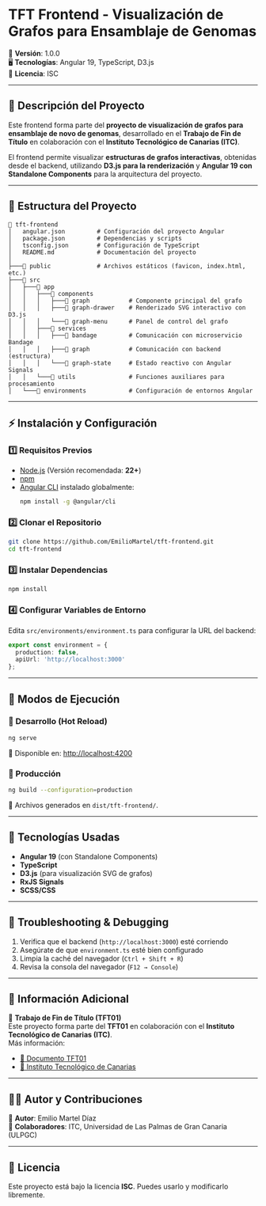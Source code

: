 # **TFT Frontend - Visualización de Grafos para Ensamblaje de Genomas**  

📌 **Versión**: 1.0.0  
🖥 **Tecnologías**: Angular 19, TypeScript, D3.js  
📜 **Licencia**: ISC  

---

## **📌 Descripción del Proyecto**  
Este frontend forma parte del **proyecto de visualización de grafos para ensamblaje de novo de genomas**, desarrollado en el **Trabajo de Fin de Título** en colaboración con el **Instituto Tecnológico de Canarias (ITC)**.  

El frontend permite visualizar **estructuras de grafos interactivas**, obtenidas desde el backend, utilizando **D3.js para la renderización** y **Angular 19 con Standalone Components** para la arquitectura del proyecto.  

---

## **📂 Estructura del Proyecto**  
```
📂 tft-frontend
│   angular.json         # Configuración del proyecto Angular
│   package.json         # Dependencias y scripts
│   tsconfig.json        # Configuración de TypeScript
│   README.md            # Documentación del proyecto
│
├───📂 public             # Archivos estáticos (favicon, index.html, etc.)
├───📂 src
│   ├───📂 app
│   │   ├───📂 components
│   │   │   ├───📂 graph           # Componente principal del grafo
│   │   │   ├───📂 graph-drawer    # Renderizado SVG interactivo con D3.js
│   │   │   └───📂 graph-menu      # Panel de control del grafo
│   │   ├───📂 services
│   │   │   ├───📂 bandage         # Comunicación con microservicio Bandage
│   │   │   ├───📂 graph           # Comunicación con backend (estructura)
│   │   │   └───📂 graph-state     # Estado reactivo con Angular Signals
│   │   └───📂 utils               # Funciones auxiliares para procesamiento
│   └───📂 environments            # Configuración de entornos Angular
```

---

## **⚡ Instalación y Configuración**  

### **1️⃣ Requisitos Previos**  
- [Node.js](https://nodejs.org/) (Versión recomendada: **22+**)  
- [npm](https://www.npmjs.com/)  
- [Angular CLI](https://angular.io/cli) instalado globalmente:  
  ```bash
  npm install -g @angular/cli
  ```

### **2️⃣ Clonar el Repositorio**  
```bash
git clone https://github.com/EmilioMartel/tft-frontend.git
cd tft-frontend
```

### **3️⃣ Instalar Dependencias**  
```bash
npm install
```

### **4️⃣ Configurar Variables de Entorno**  
Edita `src/environments/environment.ts` para configurar la URL del backend:  
```ts
export const environment = {
  production: false,
  apiUrl: 'http://localhost:3000'
};
```

---

## **🚀 Modos de Ejecución**  

### **🔹 Desarrollo (Hot Reload)**
```bash
ng serve
```
📌 Disponible en: [http://localhost:4200](http://localhost:4200)

### **🔹 Producción**
```bash
ng build --configuration=production
```
📌 Archivos generados en `dist/tft-frontend/`.

---

## **📌 Tecnologías Usadas**  

- **Angular 19** (con Standalone Components)  
- **TypeScript**  
- **D3.js** (para visualización SVG de grafos)  
- **RxJS Signals**  
- **SCSS/CSS**  

---

## **📌 Troubleshooting & Debugging**
1. Verifica que el backend (`http://localhost:3000`) esté corriendo  
2. Asegúrate de que `environment.ts` esté bien configurado  
3. Limpia la caché del navegador (`Ctrl + Shift + R`)  
4. Revisa la consola del navegador (`F12 → Console`)  

---

## **📌 Información Adicional**
📘 **Trabajo de Fin de Título (TFT01)**  
Este proyecto forma parte del **TFT01** en colaboración con el **Instituto Tecnológico de Canarias (ITC)**.  
Más información:  
- [📄 Documento TFT01](https://drive.google.com/file/d/1emKnprueySC8kMen3JYUOPBANlWkGwCl/view?usp=sharing)  
- [🔬 Instituto Tecnológico de Canarias](https://www.itccanarias.org/)  

---

## **👨‍💻 Autor y Contribuciones**
📌 **Autor**: Emilio Martel Díaz  
🔗 **Colaboradores**: ITC, Universidad de Las Palmas de Gran Canaria (ULPGC)  

---

## **📜 Licencia**
Este proyecto está bajo la licencia **ISC**. Puedes usarlo y modificarlo libremente.
